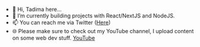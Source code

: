 - 👋 Hi, Tadima here... 
- 🌱 I’m currently building projects with React/NextJS and NodeJS.
- 📫 You can reach me via Twitter ([Here](https://twitter.com/Monama_Vee))
- 🌐 Please make sure to check out my YouTube channel, I upload content on some web dev stuff. [YouTube](https://www.youtube.com/channel/UCTVZlugMB9J90GIOzVJzu6A)
<!---
MonamaTV/MonamaTV is a ✨ special ✨ repository because its `README.md` (this file) appears on your GitHub profile.
You can click the Preview link to take a look at your changes.
--->

